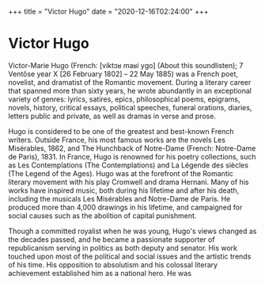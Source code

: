 +++
title = "Victor Hugo"
date = "2020-12-16T02:24:00"
+++

# Victor Hugo

Victor-Marie Hugo (French: [viktɔʁ maʁi yɡo] (About this soundlisten); 7 Ventôse year X [26 February 1802] – 22 May 1885) was a French poet, novelist, and dramatist of the Romantic movement. During a literary career that spanned more than sixty years, he wrote abundantly in an exceptional variety of genres: lyrics, satires, epics, philosophical poems, epigrams, novels, history, critical essays, political speeches, funeral orations, diaries, letters public and private, as well as dramas in verse and prose.

Hugo is considered to be one of the greatest and best-known French writers. Outside France, his most famous works are the novels Les Misérables, 1862, and The Hunchback of Notre-Dame (French: Notre-Dame de Paris), 1831. In France, Hugo is renowned for his poetry collections, such as Les Contemplations (The Contemplations) and La Légende des siècles (The Legend of the Ages). Hugo was at the forefront of the Romantic literary movement with his play Cromwell and drama Hernani. Many of his works have inspired music, both during his lifetime and after his death, including the musicals Les Misérables and Notre-Dame de Paris. He produced more than 4,000 drawings in his lifetime, and campaigned for social causes such as the abolition of capital punishment.

Though a committed royalist when he was young, Hugo's views changed as the decades passed, and he became a passionate supporter of republicanism serving in politics as both deputy and senator. His work touched upon most of the political and social issues and the artistic trends of his time. His opposition to absolutism and his colossal literary achievement established him as a national hero. He was